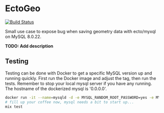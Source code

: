 # EctoGeo

[![Build Status](https://travis-ci.org/jackjoe/ecto_geo.svg?branch=main)](https://travis-ci.org/jackjoe/ecto_geo)

Small use case to expose bug when saving geometry data with ecto/myxql on MySQL 8.0.22.

**TODO: Add description**

## Testing

Testing can be done with Docker to get a specific MySQL version up and running quickly. First run the Docker image and adjust the tag, then run the tests. Remember to stop your local mysql server if you have any running. The hostname of the dockerized mysql is '0.0.0.0'.

```bash
docker run -it --name=mysqld -d -e MYSQL_RANDOM_ROOT_PASSWORD=yes -e MYSQL_USER=ecto_geo -e MYSQL_PASSWORD=ecto_geo -e MYSQL_DATABASE=ecto_geo -p 3306:3306 mysql:8.0.22
# fill up your coffee now, mysql needs a bit to start up...
mix test
```
